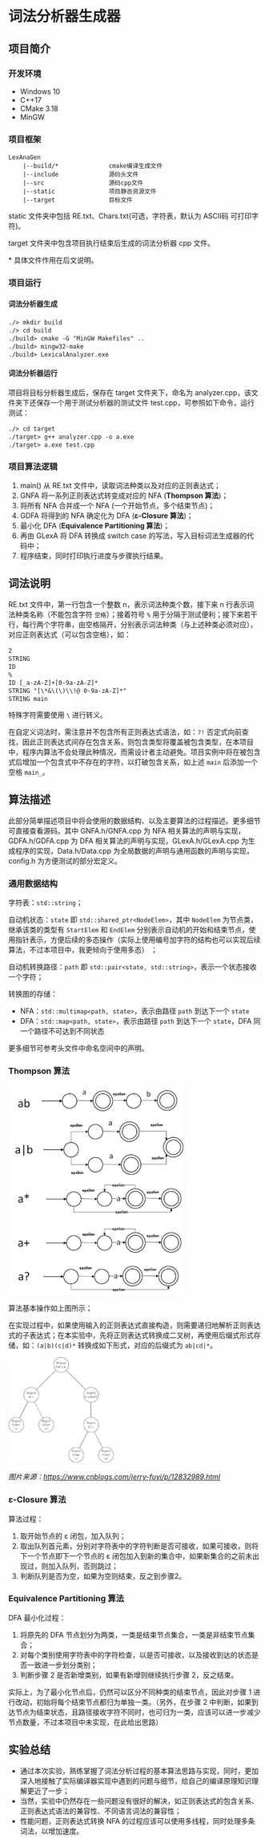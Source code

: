 # 词法分析器生成器

## 项目简介

### 开发环境

- Windows 10
- C++17
- CMake 3.18
- MinGW

### 项目框架

```dockerfile
LexAnaGen
	|--build/*				cmake编译生成文件
	|--include				源码头文件
	|--src					源码cpp文件
	|--static				项目静态资源文件
	|--target				目标文件
```

static 文件夹中包括 RE.txt、Chars.txt(可选，字符表，默认为 ASCII码 可打印字符)。

target 文件夹中包含项目执行结束后生成的词法分析器 cpp 文件。

\* 具体文件作用在后文说明。

### 项目运行

#### 词法分析器生成

```shell
./> mkdir build
./> cd build
./build> cmake -G "MinGW Makefiles" ..
./build> mingw32-make
./build> LexicalAnalyzer.exe
```

#### 词法分析器运行

项目将目标分析器生成后，保存在 target 文件夹下，命名为 analyzer.cpp，该文件夹下还保存一个用于测试分析器的测试文件 test.cpp，可参照如下命令，运行测试：

```shell
./> cd target
./target> g++ analyzer.cpp -o a.exe
./target> a.exe test.cpp
```

### 项目算法逻辑

1. main() 从 RE.txt 文件中，读取词法种类以及对应的正则表达式；
2. GNFA 将一系列正则表达式转变成对应的 NFA (**Thompson 算法**)；
3. 将所有 NFA 合并成一个 NFA (一个开始节点，多个结束节点)；
4. GDFA 将得到的 NFA 确定化为 DFA (**ε-Closure 算法**)；
5. 最小化 DFA (**Equivalence Partitioning 算法**)；
6. 再由 GLexA 将 DFA 转换成 switch case 的写法，写入目标词法生成器的代码中；
7. 程序结束，同时打印执行进度与步骤执行结果。

## 词法说明

RE.txt 文件中，第一行包含一个整数 n，表示词法种类个数，接下来 n 行表示词法种类名称（不能包含字符 `空格`）；接着符号 `%` 用于分隔于测试便利；接下来若干行，每行两个字符串，由空格隔开，分别表示词法种类（与上述种类必须对应），对应正则表达式（可以包含空格），如：

```
2
STRING
ID
%
ID [_a-zA-Z]+[0-9a-zA-Z]*
STRING "[\*&\(\)\\!@ 0-9a-zA-Z]*"
STRING main 
```

特殊字符需要使用 `\` 进行转义。

在自定义词法时，需注意并不包含所有正则表达式语法，如：`?!` 否定式向前查找，因此正则表达式间存在包含关系，则包含类型将覆盖被包含类型，在本项目中，程序内算法不会处理此种情况，而需设计者主动避免。项目实例中将在被包含式后增加一个包含式中不存在的字符，以打破包含关系，如上述 `main` 后添加一个空格 `main_`。

## 算法描述

此部分简单描述项目中将会使用的数据结构、以及主要算法的过程描述。更多细节可直接查看源码。其中 GNFA.h/GNFA.cpp 为 NFA 相关算法的声明与实现，GDFA.h/GDFA.cpp 为 DFA 相关算法的声明与实现，GLexA.h/GLexA.cpp 为生成程序的实现，Data.h/Data.cpp 为全局数据的声明与通用函数的声明与实现，config.h 为方便测试的部分宏定义。

### 通用数据结构

字符表：`std::string`；

自动机状态：`state` 即 `std::shared_ptr<NodeElem>`，其中 `NodeElem` 为节点类，继承该类的类型有 `StartElem` 和 `EndElem` 分别表示自动机的开始和结束节点，使用指针表示，方便后续的多态操作（实际上使用编号加字符的结构也可以实现后续算法，不过本项目中，我更倾向于使用多态） ；

自动机转换路径：`path` 即 `std::pair<state, std::string>`，表示一个状态接收一个字符；

转换图的存储：

- NFA：`std::multimap<path, state>`，表示由路径 `path` 到达下一个 `state`
- DFA：`std::map<path, state>`，表示由路径 `path` 到达下一个 `state`，DFA 同一个路径不可达到不同状态

更多细节可参考头文件中命名空间中的声明。

### Thompson 算法

<img src=".\README.assets\image-20210126104044930.png" alt="image-20210126104044930" style="zoom:67%;" />

算法基本操作如上图所示；

在实现过程中，如果使用输入的正则表达式直接构造，则需要递归地解析正则表达式的子表达式；在本实验中，先将正则表达式转换成二叉树，再使用后缀式形式存储，如：`(a|b)(c|d)*` 转换成如下形式，对应的后缀式为 `ab|cd|*`。

<img src=".\README.assets\1734552-20200506173142526-1256141863.png" alt="img" style="zoom:30%;" />

*图片来源：https://www.cnblogs.com/jerry-fuyi/p/12832989.html*

### ε-Closure 算法

算法过程：

1. 取开始节点的 ε 闭包，加入队列；
2. 取出队列首元素，分别对字符表中的字符判断是否可接收，如果可接收，则将下一个节点即下一个节点的 ε 闭包加入到新的集合中，如果新集合的之前未出现过，则加入队列，否则跳过；
3. 判断队列是否为空，如果为空则结束，反之到步骤2。

### Equivalence Partitioning 算法

DFA 最小化过程：

1. 将原先的 DFA 节点划分为两类，一类是结束节点集合，一类是非结束节点集合；
2. 对每个类别使用字符表中的字符检查，以是否可接收，以及接收到达的状态是否一致进一步划分类别；
3. 判断步骤 2 是否新增类别，如果有新增则继续执行步骤 2，反之结束。

实际上，为了最小化节点后，仍然可以区分不同种类的结束节点，因此对步骤 1 进行改动，初始将每个结束节点都归为单独一类。（另外，在步骤 2 中判断，如果到达节点为结束状态，且路径接收字符不同时，也可归为一类，应该可以进一步减少节点数量，不过本项目中未实现，在此给出思路）

## 实验总结

- 通过本次实验，熟练掌握了词法分析过程的基本算法思路与实现，同时，更加深入地接触了实际编译器实现中遇到的问题与细节，给自己的编译原理知识理解更近了一步；
- 当然，实验中仍然存在一些问题没有很好的解决，如正则表达式的包含关系、正则表达式语法的兼容性、不同语言词法的兼容性；
- 性能问题，正则表达式转换 NFA 的过程应该可以使用多线程，同时处理多条词法，以增加速度。